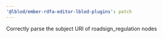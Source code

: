 ```yaml
---
'@lblod/ember-rdfa-editor-lblod-plugins': patch
---
```


Correctly parse the subject URI of roadsign_regulation nodes
